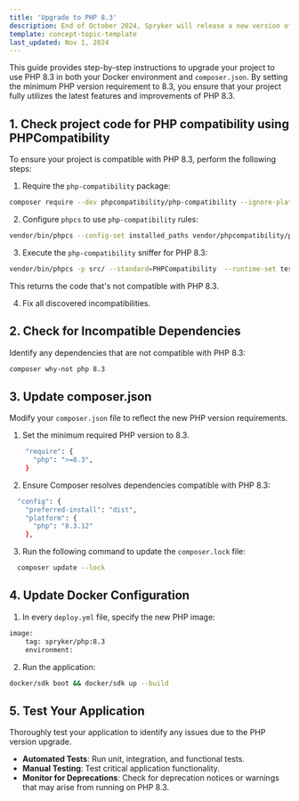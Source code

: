 ```yaml
---
title: 'Upgrade to PHP 8.3'
description: End of October 2024, Spryker will release a new version of its Demo Shops supporting PHP 8.3.
template: concept-topic-template
last_updated: Nov 1, 2024
---
```


This guide provides step-by-step instructions to upgrade your project to use PHP 8.3 in both your Docker environment and `composer.json`. 
By setting the minimum PHP version requirement to 8.3, you ensure that your project fully utilizes the latest features and improvements of PHP 8.3. 

## 1. Check project code for PHP compatibility using PHPCompatibility

To ensure your project is compatible with PHP 8.3, perform the following steps:

1. Require the `php-compatibility` package:

```bash
composer require --dev phpcompatibility/php-compatibility --ignore-platform-reqs
```

2. Configure `phpcs` to use `php-compatibility` rules:
```bash
vendor/bin/phpcs --config-set installed_paths vendor/phpcompatibility/php-compatibility
```

3. Execute the `php-compatibility` sniffer for PHP 8.3:

```bash
vendor/bin/phpcs -p src/ --standard=PHPCompatibility  --runtime-set testVersion 8.3
```

This returns the code that's not compatible with PHP 8.3.

4. Fix all discovered incompatibilities.

## 2. Check for Incompatible Dependencies

Identify any dependencies that are not compatible with PHP 8.3:

```bash
composer why-not php 8.3
```

## 3. Update composer.json

Modify your `composer.json` file to reflect the new PHP version requirements.

1. Set the minimum required PHP version to 8.3.

```bash
    "require": {
      "php": ">=8.3",
    }
``` 

2. Ensure Composer resolves dependencies compatible with PHP 8.3:

```bash
  "config": {
    "preferred-install": "dist",
    "platform": {
      "php": "8.3.12"
    },
```

3. Run the following command to update the `composer.lock` file:

```bash
  composer update --lock
```

## 4. Update Docker Configuration

1. In every `deploy.yml` file, specify the new PHP image:

```bash
image:
    tag: spryker/php:8.3
    environment:
```

2. Run the application:

```bash
docker/sdk boot && docker/sdk up --build
```

## 5. Test Your Application

Thoroughly test your application to identify any issues due to the PHP version upgrade.

 - **Automated Tests**: Run unit, integration, and functional tests.
 - **Manual Testing**: Test critical application functionality.
 - **Monitor for Deprecations**: Check for deprecation notices or warnings that may arise from running on PHP 8.3.
